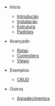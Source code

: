 <!-- docs/_sidebar.md -->
- Inicio

	- [Introdução](README.md)
	- [Instalação](start_installation.md)
	- [Estrutura](start_structure.md)
	- [Padrões](start_patterns.md)

- Avançado

	- [Rotas](advanced_routes.md)
	- [Controllers](advanced_controller.md)
	- [Views](advanced_views.md)
	<!-- - [Modulos](advanced_modules.md) -->
	<!-- - [Modificando Padrões](advanced_patterns.md) -->

- Exemplos

	- [CRUD](examples_crud.md)

- Outros
	
	- [Agradecimentos](thanks.md)

